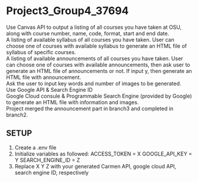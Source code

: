 # Project3_Group4_37694
Use Canvas API to output a listing of all courses you have taken at OSU, along with course number, name, code, format, start and end date.  
A listing of available syllabus of all courses you have taken. User can choose one of courses with available syllabus to generate an HTML file of syllabus of specific courses.  
A listing of available announcements of all courses you have taken. User can choose one of courses with available announcements, then ask user to generate an HTML file of announcements or not. If input y, then generate an HTML file with announcement.  
Ask the user to input key words and number of images to be generated.  
Use Google API & Search Engine ID  
Google Cloud consule & Programmable Search Engine (provided by Google) to generate an HTML file with information and images.  
Project merged the announcement part in branch3 and completed in branch2.  

## SETUP
1. Create a .env file
2. Initialize variables as followed:
ACCESS_TOKEN = X
GOOGLE_API_KEY = Y
SEARCH_ENGINE_ID = Z
4. Replace X Y Z with your generated Carmen API, google cloud API, search engine ID, respectively

